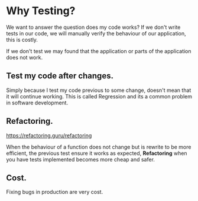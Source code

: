# Why Testing?

We want to answer the question does my code works?
If we don't write tests in our code, we will manually verify the behaviour of our application, this is costly.

If we don't test we may found that the application or parts of the application does not work.

## Test my code after changes.

Simply because I test my code previous to some change, doesn't mean that it will continue working. This is called Regression and its a common problem in software development.

## Refactoring.

https://refactoring.guru/refactoring

When the behaviour of a function does not change but is rewrite to be more efficient, the previous test ensure it works as expected, **Refactoring** when you have tests implemented becomes more cheap and safer.

## Cost.

Fixing bugs in production are very cost.

